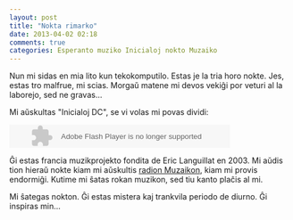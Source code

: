 ```yaml
---
layout: post
title: "Nokta rimarko"
date: 2013-04-02 02:18
comments: true
categories: Esperanto muziko Inicialoj nokto Muzaiko
---
```


Nun mi sidas en mia lito kun tekokomputilo.
Estas je la tria horo nokte. Jes, estas tro malfrue, mi scias.
Morgaŭ matene mi devos vekiĝi por veturi al la laborejo, sed ne gravas...

Mi aŭskultas "Inicialoj DC", se vi volas mi povas dividi:

<object width="395" height="42">
    <param name="movie" value="http://embed.muzebra.com/player?id=339293a5r778"></param>
    <embed src="http://embed.muzebra.com/player?id=339293a5r778" type="application/x-shockwave-flash" width="395" height="42"></embed>
    <param name="wmode" value="transparent"/><param name="scale" value="noscale" />
</object>

Ĝi estas francia muzikprojekto fondita de Eric Languillat en 2003.
Mi aŭdis tion hieraŭ nokte kiam mi aŭskultis [radion Muzaikon](http://muzaiko.info), kiam mi
provis endormiĝi.
Kutime mi ŝatas rokan muzikon, sed tiu kanto plaĉis al mi.

Mi ŝategas nokton. Ĝi estas mistera kaj trankvila periodo de diurno. Ĝi inspiras min...
